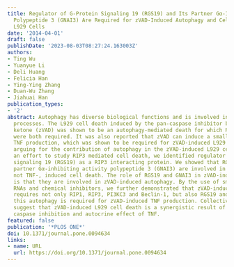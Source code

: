 ```yaml
---
title: Regulator of G-Protein Signaling 19 (RGS19) and Its Partner Gα-Inhibiting Activity
  Polypeptide 3 (GNAI3) Are Required for zVAD-Induced Autophagy and Cell Death in
  L929 Cells
date: '2014-04-01'
draft: false
publishDate: '2023-08-03T08:27:24.163003Z'
authors:
- Ting Wu
- Yuanyue Li
- Deli Huang
- Felicia Han
- Ying-Ying Zhang
- Duan-Wu Zhang
- Jiahuai Han
publication_types:
- '2'
abstract: Autophagy has diverse biological functions and is involved in many biological
  processes. The L929 cell death induced by the pan-caspase inhibitor benzyloxycarbonyl-Val-Ala-Asp-(OMe)-fluoromethyl
  ketone (zVAD) was shown to be an autophagy-mediated death for which RIP1 and RIP3
  were both required. It was also reported that zVAD can induce a small amount of
  TNF production, which was shown to be required for zVAD-induced L929 cell death,
  arguing for the contribution of autophagy in the zVAD-induced L929 cell death. In
  an effort to study RIP3 mediated cell death, we identified regulator of G-protein
  signaling 19 (RGS19) as a RIP3 interacting protein. We showed that RGS19 and its
  partner Gα-inhibiting activity polypeptide 3 (GNAI3) are involved in zVAD-, but
  not TNF-, induced cell death. The role of RGS19 and GNAI3 in zVAD-induced cell death
  is that they are involved in zVAD-induced autophagy. By the use of small hairpin
  RNAs and chemical inhibitors, we further demonstrated that zVAD-induced autophagy
  requires not only RIP1, RIP3, PI3KC3 and Beclin-1, but also RGS19 and GNAI3, and
  this autophagy is required for zVAD-induced TNF production. Collectively, our data
  suggest that zVAD-induced L929 cell death is a synergistic result of autophagy,
  caspase inhibition and autocrine effect of TNF.
featured: false
publication: '*PLOS ONE*'
doi: 10.1371/journal.pone.0094634
links:
- name: URL
  url: https://doi.org/10.1371/journal.pone.0094634
---
```


